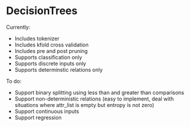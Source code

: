 # DecisionTrees

Currently:
- Includes tokenizer
- Includes kfold cross validation
- Includes pre and post pruning
- Supports classification only
- Supports discrete inputs only
- Supports determinstic relations only

To do:
- Support binary splitting using less than and greater than comparisons
- Support non-deterministic relations (easy to implement, deal with situations where attr_list is empty but entropy is not zero)
- Support continuous inputs
- Support regression
